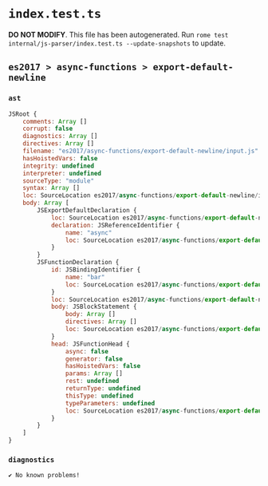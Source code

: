 # `index.test.ts`

**DO NOT MODIFY**. This file has been autogenerated. Run `rome test internal/js-parser/index.test.ts --update-snapshots` to update.

## `es2017 > async-functions > export-default-newline`

### `ast`

```javascript
JSRoot {
	comments: Array []
	corrupt: false
	diagnostics: Array []
	directives: Array []
	filename: "es2017/async-functions/export-default-newline/input.js"
	hasHoistedVars: false
	integrity: undefined
	interpreter: undefined
	sourceType: "module"
	syntax: Array []
	loc: SourceLocation es2017/async-functions/export-default-newline/input.js 1:0-3:0
	body: Array [
		JSExportDefaultDeclaration {
			loc: SourceLocation es2017/async-functions/export-default-newline/input.js 1:0-1:20
			declaration: JSReferenceIdentifier {
				name: "async"
				loc: SourceLocation es2017/async-functions/export-default-newline/input.js 1:15-1:20 (async)
			}
		}
		JSFunctionDeclaration {
			id: JSBindingIdentifier {
				name: "bar"
				loc: SourceLocation es2017/async-functions/export-default-newline/input.js 2:9-2:12 (bar)
			}
			loc: SourceLocation es2017/async-functions/export-default-newline/input.js 2:0-2:17
			body: JSBlockStatement {
				body: Array []
				directives: Array []
				loc: SourceLocation es2017/async-functions/export-default-newline/input.js 2:15-2:17
			}
			head: JSFunctionHead {
				async: false
				generator: false
				hasHoistedVars: false
				params: Array []
				rest: undefined
				returnType: undefined
				thisType: undefined
				typeParameters: undefined
				loc: SourceLocation es2017/async-functions/export-default-newline/input.js 2:12-2:14
			}
		}
	]
}
```

### `diagnostics`

```
✔ No known problems!

```

